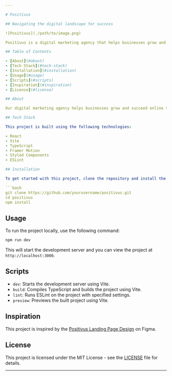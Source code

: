```yaml
---

# Positivus

## Navigating the digital landscape for success

![Positivus](./path/to/image.png)

Positivus is a digital marketing agency that helps businesses grow and succeed online through a range of services including SEO, PPC, social media marketing, and content creation.

## Table of Contents

- [About](#about)
- [Tech Stack](#tech-stack)
- [Installation](#installation)
- [Usage](#usage)
- [Scripts](#scripts)
- [Inspiration](#inspiration)
- [License](#license)

## About

Our digital marketing agency helps businesses grow and succeed online through a range of services including SEO, PPC, social media marketing, and content creation.

## Tech Stack

This project is built using the following technologies:

- React
- Vite
- TypeScript
- Framer Motion
- Styled Components
- ESLint

## Installation

To get started with this project, clone the repository and install the dependencies:

```bash
git clone https://github.com/yourusername/positivus.git
cd positivus
npm install
```

## Usage

To run the project locally, use the following command:

```bash
npm run dev
```

This will start the development server and you can view the project at `http://localhost:3000`.

## Scripts

- `dev`: Starts the development server using Vite.
- `build`: Compiles TypeScript and builds the project using Vite.
- `lint`: Runs ESLint on the project with specified settings.
- `preview`: Previews the built project using Vite.

## Inspiration

This project is inspired by the [Positivus Landing Page Design](https://www.figma.com/design/LWGadn1gJdKKqoqJI1pyEH/Positivus-Landing-Page-Design-(Community)?node-id=330-762&t=oMZF1syIfryT1C8R-0) on Figma.

## License

This project is licensed under the MIT License - see the [LICENSE](LICENSE) file for details.

---
```

